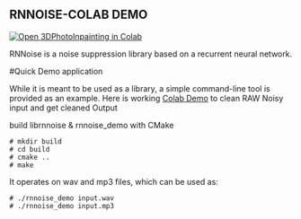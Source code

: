 ## RNNOISE-COLAB DEMO

[![Open 3DPhotoInpainting in Colab](https://colab.research.google.com/assets/colab-badge.svg)](https://colab.research.google.com/drive/1lBx156kISjDKdMNZBV5UiPQNPLRN9Ld2)

RNNoise is a noise suppression library based on a recurrent neural network.

#Quick Demo application

While it is meant to be used as a library, a simple command-line tool is provided as an example. Here is working [Colab Demo](https://colab.research.google.com/drive/1lBx156kISjDKdMNZBV5UiPQNPLRN9Ld2?usp=sharing) to clean RAW Noisy input and get cleaned Output

build librnnoise & rnnoise_demo with CMake

```
# mkdir build
# cd build
# cmake ..
# make
```

It operates on wav and mp3 files, which can be used as:
```
# ./rnnoise_demo input.wav
# ./rnnoise_demo input.mp3
```

